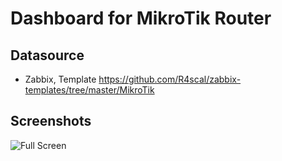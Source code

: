 # Dashboard for MikroTik Router

##  Datasource

- Zabbix, Template https://github.com/R4scal/zabbix-templates/tree/master/MikroTik

## Screenshots

![Full Screen](/screenshots/full.png)
